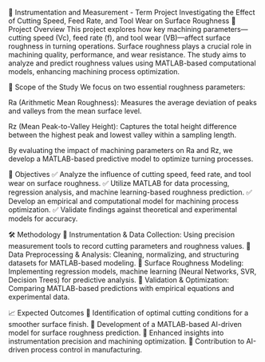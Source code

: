 📏 Instrumentation and Measurement - Term Project
Investigating the Effect of Cutting Speed, Feed Rate, and Tool Wear on Surface Roughness
📌 Project Overview
This project explores how key machining parameters—cutting speed (Vc), feed rate (f), and tool wear (VB)—affect surface roughness in turning operations. Surface roughness plays a crucial role in machining quality, performance, and wear resistance. The study aims to analyze and predict roughness values using MATLAB-based computational models, enhancing machining process optimization.

🎯 Scope of the Study
We focus on two essential roughness parameters:

Ra (Arithmetic Mean Roughness): Measures the average deviation of peaks and valleys from the mean surface level.

Rz (Mean Peak-to-Valley Height): Captures the total height difference between the highest peak and lowest valley within a sampling length.

By evaluating the impact of machining parameters on Ra and Rz, we develop a MATLAB-based predictive model to optimize turning processes.

🎯 Objectives
✅ Analyze the influence of cutting speed, feed rate, and tool wear on surface roughness.
✅ Utilize MATLAB for data processing, regression analysis, and machine learning-based roughness prediction.
✅ Develop an empirical and computational model for machining process optimization.
✅ Validate findings against theoretical and experimental models for accuracy.

🛠 Methodology
🔹 Instrumentation & Data Collection: Using precision measurement tools to record cutting parameters and roughness values.
🔹 Data Preprocessing & Analysis: Cleaning, normalizing, and structuring datasets for MATLAB-based modeling.
🔹 Surface Roughness Modeling: Implementing regression models, machine learning (Neural Networks, SVR, Decision Trees) for predictive analysis.
🔹 Validation & Optimization: Comparing MATLAB-based predictions with empirical equations and experimental data.

📈 Expected Outcomes
📌 Identification of optimal cutting conditions for a smoother surface finish.
📌 Development of a MATLAB-based AI-driven model for surface roughness prediction.
📌 Enhanced insights into instrumentation precision and machining optimization.
📌 Contribution to AI-driven process control in manufacturing.
